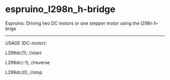# espruino_l298n_h-bridge
Espruino: Driving two DC motors or one stepper motor using the l298n h-brige

---------------------------------------------------------------

USAGE (DC-motor):

L298dc(1); //start

L298dc(-1); //reverse

L298dc(0); //stop


